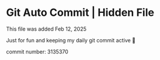 # Git Auto Commit | Hidden File

This file was added Feb 12, 2025

Just for fun and keeping my daily git commit active 🤪

commit number: 3135370
